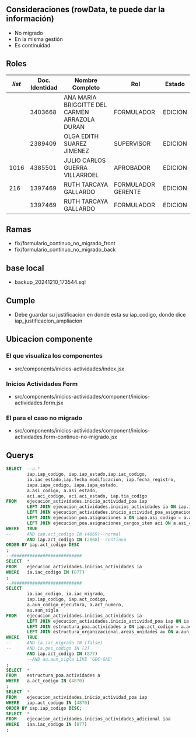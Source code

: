 ## Consideraciones (rowData, te puede dar la información)
- No migrado
- En la misma gestión
- Es continuidad
## Roles

| _list_ | Doc. Identidad | Nombre Completo                               | Rol                | Estado  |
| ------ | -------------- | --------------------------------------------- | ------------------ | ------- |
|        | 3403668        | ANA MARIA BRIGGITTE DEL CARMEN ARRAZOLA DURAN | FORMULADOR         | EDICION |
|        | 2389409        | OLGA EDITH SUAREZ JIMENEZ                     | SUPERVISOR         | EDICION |
| 1016   | 4385501        | JULIO CARLOS GUERRA VILLARROEL                | APROBADOR          | EDICION |
| 216    | 1397469        | RUTH TARCAYA GALLARDO                         | FORMULADOR GERENTE | EDICION |
|        | 1397469        | RUTH TARCAYA GALLARDO                         | FORMULADOR         | EDICION |


## Ramas
- fix/formulario_continuo_no_migrado_front
- fix/formulario_continuo_no_migrado_back
## base local
- backup_20241210_173544.sql
## Cumple
- Debe guardar su justificacion en donde esta su iap_codigo, donde dice iap_justificacion_ampliacion
## Ubicacion componente
### El que visualiza los componentes
- src/components/inicios-actividades/index.jsx
### Inicios Actividades Form
- src/components/inicios-actividades/component/inicios-actividades.form.jsx
### El para el caso no migrado
- src/components/inicios-actividades/component/inicios-actividades.form-continuo-no-migrado.jsx
## Querys
```sql
SELECT 	--a.*
		iap.iap_codigo, iap.iap_estado,iap.iac_codigo,
		ia.iac_estado,iap.fecha_modificacion, iap.fecha_registro, 
		iapa.iapa_codigo, iapa.iapa_estado,
		a.asi_codigo, a.asi_estado,
		aci.aci_codigo, aci.aci_estado, iap.tia_codigo
FROM 	ejecucion_actividades.inicio_actividad_poa iap
		LEFT JOIN ejecucion_actividades.inicios_actividades ia ON iap.iac_codigo = ia.iac_codigo 
		LEFT JOIN ejecucion_actividades.inicio_actividad_poa_asignaciones iapa ON iap.iap_codigo = iapa.iap_codigo
		LEFT JOIN ejecucion_poa.asignaciones a ON iapa.asi_codigo = a.asi_codigo
		LEFT JOIN ejecucion_poa.asignaciones_cargos_item aci ON a.asi_codigo = aci.asi_codigo  
WHERE 	TRUE
--		AND iap.act_codigo IN (4869)--normal
		AND iap.act_codigo IN (2868)--continuo
ORDER BY iap.act_codigo DESC
;
--###########################
SELECT 	*
FROM 	ejecucion_actividades.inicios_actividades ia
WHERE 	ia.iac_codigo IN (877)
;
--###########################
SELECT 	
		ia.iac_codigo, ia.iac_migrado,
		iap.iap_codigo, iap.act_codigo,
		a.aun_codigo_ejecutora, a.act_numero,
		au.aun_sigla 
FROM 	ejecucion_actividades.inicios_actividades ia
		LEFT JOIN ejecucion_actividades.inicio_actividad_poa iap ON ia.iac_codigo = iap.iac_codigo
		LEFT JOIN estructura_poa.actividades a ON iap.act_codigo = a.act_codigo 
		LEFT JOIN estructura_organizacional.areas_unidades au ON a.aun_codigo_ejecutora = au.aun_codigo 
WHERE 	TRUE
--		AND ia.iac_migrado IN (false)
--		AND ia.ges_codigo IN (2)
		AND iap.act_codigo IN (877)
		--AND au.aun_sigla LIKE 'GDC-GAD'
;
SELECT 	*
FROM 	estructura_poa.actividades a 
WHERE 	a.act_codigo IN (4870)
;
SELECT 	*
FROM 	ejecucion_actividades.inicio_actividad_poa iap 
WHERE 	iap.act_codigo IN (4870)
ORDER BY iap.iap_codigo DESC;
SELECT 	*
FROM 	ejecucion_actividades.inicios_actividades_adicional iaa 
WHERE 	iaa.iac_codigo IN (877)
;

```
